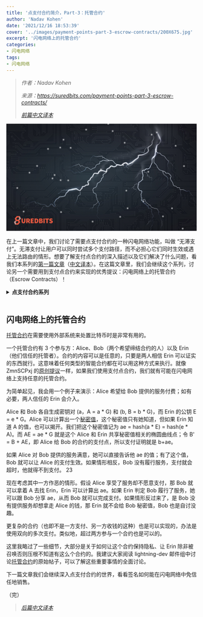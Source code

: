 ```yaml
---
title: '点支付合约简介，Part-3：托管合约'
author: 'Nadav Kohen'
date: '2021/12/16 18:53:39'
cover: '../images/payment-points-part-3-escrow-contracts/200X675.jpg'
excerpt: '闪电网络上的托管合约'
categories:
- 闪电网络
tags:
- 闪电网络
---
```



> *作者：Nadav Kohen*
>
> *来源：<https://suredbits.com/payment-points-part-3-escrow-contracts/>*
>
> *[前篇中文译本](https://www.btcstudy.org/2021/12/10/payment-points-part-2-stuckless-payments/)*



![Lightning Data](../images/payment-points-part-3-escrow-contracts/200X675.jpg)

在上一篇文章中，我们讨论了需要点支付合约的一种闪电网络功能，叫做 “无滞支付”。无滞支付让用户可以同时尝试多个支付路径，而不必担心它们同时生效或遇上无法路由的情形。想要了解支付点合约的深入描述以及它们解决了什么问题，看我们本系列的[第一篇文章](https://suredbits.com/payment-points-part-1/)（[中文译本](https://www.btcstudy.org/2021/10/26/payment-points-part-1-replacing-HTLC/)）。在这篇文章里，我们会继续这个系列，讨论另一个需要用到支付点合约来实现的优秀提议：闪电网络上的托管合约（Escrow Contracts）！

<details><summary><strong>点支付合约系列</strong></summary>
<a href="https://suredbits.com/payment-points-part-1/">Payment Points Part 1: Replacing HTLCs</a><br>
<a href="https://suredbits.com/payment-points-part-2-stuckless-payments/">Payment Points Part 2: “Stuckless” Payments</a><br>
<a href="https://suredbits.com/payment-points-part-3-escrow-contracts/">Payment Points Part 3: Escrow Contracts</a><br>
<a href="https://suredbits.com/payment-points-part-4-selling-signatures/">Payment Points Part 4: Selling Signatures</a>
</details><br>

## 闪电网络上的托管合约

[托管合约](https://lists.linuxfoundation.org/pipermail/lightning-dev/2019-June/002051.html)在需要使用外部系统来处置比特币时是非常有用的。

一个托管合约有 3 个参与方：Alice、Bob（两个希望缔结合约的人）以及 Erin（他们信任的托管者）。合约的内容可以是任意的，只要是两人相信 Erin 可以证实的东西就行。这意味着任何类型的智能合约都在可以用这种方式来执行。就像 ZmnSCPxj 的[原创提议](https://lists.linuxfoundation.org/pipermail/lightning-dev/2019-June/002028.html)一样，如果我们使用支付点合约，我们就有可能在闪电网络上支持任意的托管合约。

为简单起见，我会用一个例子来演示：Alice 希望给 Bob 提供的服务付费；如有必要，两人信任的 Erin 会介入。

Alice 和 Bob 各自生成密钥对 (a，A = a * G) 和 (b, B = b * G)，而 Erin 的公钥 E = e * G。Alice 可以计算出一个[秘密值](https://en.wikipedia.org/wiki/Diffie%E2%80%93Hellman_key_exchange)，这个秘密值只有她知道，但如果 Erin 知道 A 的值，也可以揭开。我们把这个秘密值记为 ae = hash(a * E) = hash(e * A)。而 AE = ae * G 就是这个 Alice 和 Erin 共享秘密值相关的椭圆曲线点；令 B' = B + AE，即 Alice 给 Bob 的合约的支付点，所以支付证明就是 b+ae。

如果 Alice 对 Bob 提供的服务满意，她可以直接告诉他 ae 的值；有了这个值，Bob 就可以让 Alice 的支付生效。如果情形相反，Bob 没有履行服务，支付就会超时，他就得不到支付。  23

现在考虑其中一方作恶的情形。假设 Alice 享受了服务却不愿意支付，那 Bob 就可以拿着 A 去找 Erin，Erin 可以计算出 ae。如果 Erin 判定  Bob 履行了服务，她可以跟 Bob 分享 ae，从而 Bob 就可以完成支付。如果情形反过来了，是 Bob 没有提供服务却想拿走 Alice 的钱，那 Erin 就不会给 Bob 秘密值，Bob 也是自讨没趣。

更复杂的合约（也即不是一方支付、另一方收钱的这种）也是可以实现的，办法是使用双向的多次支付。类似地，超过两方参与一个合约也是可以的。

这里我略过了一些细节，大部分是关于如何让这个合约保持隐私、让 Erin 除非被召唤否则压根不知道有这么个合约的。我建议大家阅读  lightning-dev 邮件组中讨论[托管合约](https://lists.linuxfoundation.org/pipermail/lightning-dev/2019-June/002051.html)的原始帖子，可以了解这些重要事情的全面讨论。

下一篇文章我们会继续深入点支付合约的世界，看看签名如何能在闪电网络中免信任地销售。

（完）

> *[后篇中文译本](https://www.btcstudy.org/2021/12/17/payment-points-part-4-selling-signatures/)*